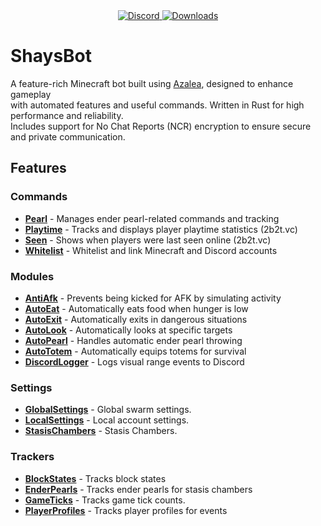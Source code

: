 <div align="center">
  <a href="https://discord.shaybox.com">
    <img alt="Discord" src="https://img.shields.io/discord/824865729445888041?color=404eed&label=Discord&logo=Discord&logoColor=FFFFFF">
  </a>
  <a href="https://github.com/shaybox/shaysbot/releases/latest">
    <img alt="Downloads" src="https://img.shields.io/github/downloads/shaybox/shaysbot/total?color=3fb950&label=Downloads&logo=github&logoColor=FFFFFF">
  </a>
</div>

# ShaysBot

A feature-rich Minecraft bot built using [Azalea](https://github.com/azalea-rs/azalea), designed to enhance gameplay  
with automated features and useful commands. Written in Rust for high performance and reliability.  
Includes support for No Chat Reports (NCR) encryption to ensure secure and private communication.

## Features

### Commands

- [**Pearl**](src/commands/pearl.rs) - Manages ender pearl-related commands and tracking
- [**Playtime**](src/commands/playtime.rs) - Tracks and displays player playtime statistics (2b2t.vc)
- [**Seen**](src/commands/seen.rs) - Shows when players were last seen online (2b2t.vc)
- [**Whitelist**](src/commands/whitelist.rs) - Whitelist and link Minecraft and Discord accounts

### Modules

- [**AntiAfk**](src/modules/anti_afk.rs) - Prevents being kicked for AFK by simulating activity
- [**AutoEat**](src/modules/auto_eat.rs) - Automatically eats food when hunger is low
- [**AutoExit**](src/modules/auto_exit.rs) - Automatically exits in dangerous situations
- [**AutoLook**](src/modules/auto_look.rs) - Automatically looks at specific targets
- [**AutoPearl**](src/modules/auto_pearl.rs) - Handles automatic ender pearl throwing
- [**AutoTotem**](src/modules/auto_totem.rs) - Automatically equips totems for survival
- [**DiscordLogger**](src/modules/discord_logger.rs) - Logs visual range events to Discord

### Settings

- [**GlobalSettings**](src/settings/global.rs) - Global swarm settings.
- [**LocalSettings**](src/settings/local.rs) - Local account settings.
- [**StasisChambers**](src/settings/stasis.rs) - Stasis Chambers.

### Trackers

- [**BlockStates**](src/trackers/block_state.rs) - Tracks block states
- [**EnderPearls**](src/trackers/ender_pearl.rs) - Tracks ender pearls for stasis chambers
- [**GameTicks**](src/trackers/game_tick.rs) - Tracks game tick counts.
- [**PlayerProfiles**](src/trackers/player_profile.rs) - Tracks player profiles for events

